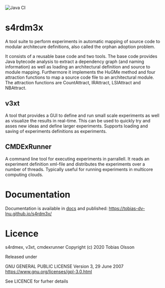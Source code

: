 ![Java CI](https://github.com/tobias-dv-lnu/s4rdm3x/workflows/Java%20CI/badge.svg)

# s4rdm3x
A tool suite to perform experiments in automatic mapping of source code to modular architecure definitions, also called the orphan adoption problem.

It consists of a reusable base code and two tools.
The base code provides Java bytecode analysis to extract a dependency graph (and naming information) as well as loading an architectural definition and source to module mapping. Furthermore it implements the HuGMe method and four attraction functions to map a source code file to an architectural module. The attraction functions are CountAttract, IRAttract, LSIAttract and NBAttract.

## v3xt
A tool that provides a GUI to define and run small scale experiments as well as visualize the results in real-time. This can be used to quickly try and asses new ideas and define larger experiments. Supports loading and saving of experiments definitions as experiments.

## CMDExRunner
A command line tool for executing experiments in parrallell. It reads an experiment definition xml-file and distributes the experiments over a number of threads. Typically useful for running experiments in multicore computing clouds.

# Documentation
Documentation is available in [docs](docs) and published: https://tobias-dv-lnu.github.io/s4rdm3x/

# Licence
s4rdmex, v3xt, cmdexrunner
Copyright (c) 2020 Tobias Olsson

Released under

GNU GENERAL PUBLIC LICENSE Version 3, 29 June 2007
https://www.gnu.org/licenses/gpl-3.0.html

See LICENCE for furher details



